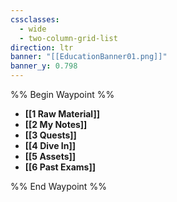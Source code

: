 ```yaml
---
cssclasses:
  - wide
  - two-column-grid-list
direction: ltr
banner: "[[EducationBanner01.png]]"
banner_y: 0.798
---
```


%% Begin Waypoint %%
- **[[1 Raw Material]]**
- **[[2 My Notes]]**
- **[[3 Quests]]**
- **[[4 Dive In]]**
- **[[5 Assets]]**
- **[[6 Past Exams]]**

%% End Waypoint %%